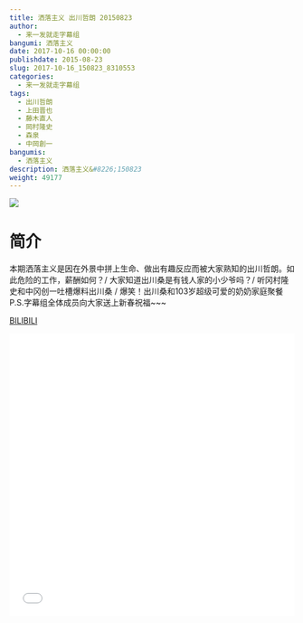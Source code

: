 ```yaml
---
title: 洒落主义 出川哲朗 20150823
author: 
  - 来一发就走字幕组
bangumi: 洒落主义
date: 2017-10-16 00:00:00
publishdate: 2015-08-23
slug: 2017-10-16_150823_8310553
categories: 
  - 来一发就走字幕组
tags: 
  - 出川哲朗
  - 上田晋也
  - 藤木直人
  - 岡村隆史
  - 森泉
  - 中岡創一
bangumis: 
  - 洒落主义
description: 洒落主义&#8226;150823
weight: 49177
---
```


![](https://i.imgur.com/GxUUkPS.jpg)

# 简介  
本期洒落主义是因在外景中拼上生命、做出有趣反应而被大家熟知的出川哲朗。如此危险的工作，薪酬如何？/ 大家知道出川桑是有钱人家的小少爷吗？/ 听冈村隆史和中冈创一吐槽爆料出川桑 / 爆笑！出川桑和103岁超级可爱的奶奶家庭聚餐 P.S.字幕组全体成员向大家送上新春祝福~~~

  [BILIBILI](https://www.bilibili.com/video/av8310553/)


  <iframe src="//www.bilibili.com/html/html5player.html?cid=13675198&aid=8310553" width="100%" height="500" frameborder="0" allowfullscreen="allowfullscreen"></iframe>
